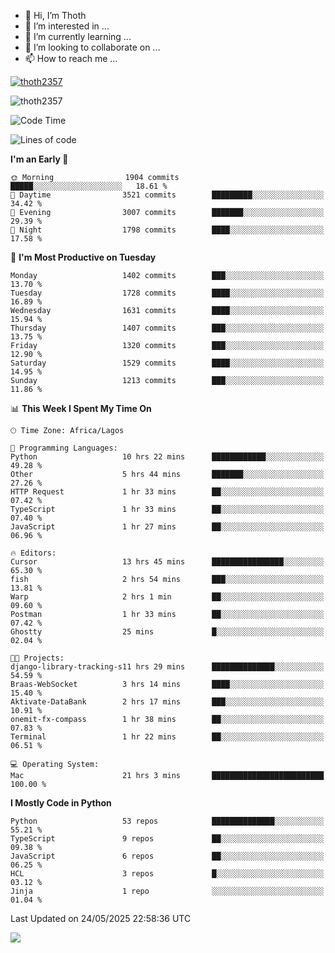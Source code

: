 <!---
thoth2357/thoth2357 is a ✨ special ✨ repository because its `README.md` (this file) appears on your GitHub profile.
You can click the Preview link to take a look at your changes.
--->

- 👋 Hi, I’m Thoth
- 👀 I’m interested in ...
- 🌱 I’m currently learning ...
- 💞️ I’m looking to collaborate on ...
- 📫 How to reach me ...


<p align="left"> <a href="https://github.com/ryo-ma/github-profile-trophy"><img src="https://github-profile-trophy.vercel.app/?username=thoth2357&theme=gruvbox&no-bg=true&no-frame=false&title=MultiLanguage,Commits,Repositories,Stars,Followers,PullRequest,Reviews,Issues" alt="thoth2357" /></a> </p>

<p align="left"> <img src="https://komarev.com/ghpvc/?username=thoth2357&label=Profile%20views&color=0e75b6&style=flat" alt="thoth2357" /> </p>

<!--START_SECTION:waka-->
![Code Time](http://img.shields.io/badge/Code%20Time-3%2C427%20hrs%2014%20mins-blue)

![Lines of code](https://img.shields.io/badge/From%20Hello%20World%20I%27ve%20Written-31.2%20million%20lines%20of%20code-blue)

**I'm an Early 🐤** 

```text
🌞 Morning                1904 commits        █████░░░░░░░░░░░░░░░░░░░░   18.61 % 
🌆 Daytime                3521 commits        █████████░░░░░░░░░░░░░░░░   34.42 % 
🌃 Evening                3007 commits        ███████░░░░░░░░░░░░░░░░░░   29.39 % 
🌙 Night                  1798 commits        ████░░░░░░░░░░░░░░░░░░░░░   17.58 % 
```
📅 **I'm Most Productive on Tuesday** 

```text
Monday                   1402 commits        ███░░░░░░░░░░░░░░░░░░░░░░   13.70 % 
Tuesday                  1728 commits        ████░░░░░░░░░░░░░░░░░░░░░   16.89 % 
Wednesday                1631 commits        ████░░░░░░░░░░░░░░░░░░░░░   15.94 % 
Thursday                 1407 commits        ███░░░░░░░░░░░░░░░░░░░░░░   13.75 % 
Friday                   1320 commits        ███░░░░░░░░░░░░░░░░░░░░░░   12.90 % 
Saturday                 1529 commits        ████░░░░░░░░░░░░░░░░░░░░░   14.95 % 
Sunday                   1213 commits        ███░░░░░░░░░░░░░░░░░░░░░░   11.86 % 
```


📊 **This Week I Spent My Time On** 

```text
🕑︎ Time Zone: Africa/Lagos

💬 Programming Languages: 
Python                   10 hrs 22 mins      ████████████░░░░░░░░░░░░░   49.28 % 
Other                    5 hrs 44 mins       ███████░░░░░░░░░░░░░░░░░░   27.26 % 
HTTP Request             1 hr 33 mins        ██░░░░░░░░░░░░░░░░░░░░░░░   07.42 % 
TypeScript               1 hr 33 mins        ██░░░░░░░░░░░░░░░░░░░░░░░   07.40 % 
JavaScript               1 hr 27 mins        ██░░░░░░░░░░░░░░░░░░░░░░░   06.96 % 

🔥 Editors: 
Cursor                   13 hrs 45 mins      ████████████████░░░░░░░░░   65.30 % 
fish                     2 hrs 54 mins       ███░░░░░░░░░░░░░░░░░░░░░░   13.81 % 
Warp                     2 hrs 1 min         ██░░░░░░░░░░░░░░░░░░░░░░░   09.60 % 
Postman                  1 hr 33 mins        ██░░░░░░░░░░░░░░░░░░░░░░░   07.42 % 
Ghostty                  25 mins             █░░░░░░░░░░░░░░░░░░░░░░░░   02.04 % 

🐱‍💻 Projects: 
django-library-tracking-s11 hrs 29 mins      ██████████████░░░░░░░░░░░   54.59 % 
Braas-WebSocket          3 hrs 14 mins       ████░░░░░░░░░░░░░░░░░░░░░   15.40 % 
Aktivate-DataBank        2 hrs 17 mins       ███░░░░░░░░░░░░░░░░░░░░░░   10.91 % 
onemit-fx-compass        1 hr 38 mins        ██░░░░░░░░░░░░░░░░░░░░░░░   07.83 % 
Terminal                 1 hr 22 mins        ██░░░░░░░░░░░░░░░░░░░░░░░   06.51 % 

💻 Operating System: 
Mac                      21 hrs 3 mins       █████████████████████████   100.00 % 
```

**I Mostly Code in Python** 

```text
Python                   53 repos            ██████████████░░░░░░░░░░░   55.21 % 
TypeScript               9 repos             ██░░░░░░░░░░░░░░░░░░░░░░░   09.38 % 
JavaScript               6 repos             ██░░░░░░░░░░░░░░░░░░░░░░░   06.25 % 
HCL                      3 repos             █░░░░░░░░░░░░░░░░░░░░░░░░   03.12 % 
Jinja                    1 repo              ░░░░░░░░░░░░░░░░░░░░░░░░░   01.04 % 
```




 Last Updated on 24/05/2025 22:58:36 UTC
<!--END_SECTION:waka-->
<!--![](http://github-profile-summary-cards.vercel.app/api/cards/profile-details?username=thoth2357&theme=2077)

![](http://github-profile-summary-cards.vercel.app/api/cards/stats?username=thoth2357&theme=2077)![](http://github-profile-summary-cards.vercel.app/api/cards/productive-time?username=thoth2357&theme=2077&utcOffset=8) -->
<img src="https://t.bkit.co/w_6789c39040b80.gif" />
